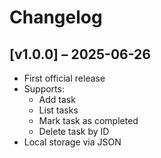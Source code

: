 # Changelog

## [v1.0.0] – 2025-06-26
- First official release
- Supports:
  - Add task
  - List tasks
  - Mark task as completed
  - Delete task by ID
- Local storage via JSON
